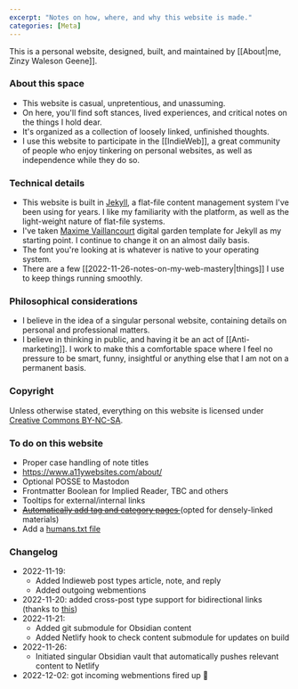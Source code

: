 ```yaml
---
excerpt: "Notes on how, where, and why this website is made."
categories: [Meta]
---
```

This is a personal website, designed, built, and maintained by [[About|me, Zinzy Waleson Geene]].

### About this space
- This website is casual, unpretentious, and unassuming.
- On here, you'll find soft stances, lived experiences, and critical notes on the things I hold dear. 
- It's organized as a collection of loosely linked, unfinished thoughts.
- I use this website to participate in the [[IndieWeb]], a great community of people who enjoy tinkering on personal websites, as well as independence while they do so.

### Technical details
- This website is built in [Jekyll](https://jekyllrb.com/), a flat-file content management system I've been using for years. I like my familiarity with the platform, as well as the light-weight nature of flat-file systems.
- I've taken [Maxime Vaillancourt](https://github.com/maximevaillancourt/digital-garden-jekyll-template) digital garden template for Jekyll as my starting point. I continue to change it on an almost daily basis.
- The font you're looking at is whatever is native to your operating system.
- There are a few [[2022-11-26-notes-on-my-web-mastery|things]] I use to keep things running smoothly. 

### Philosophical considerations 
- I believe in the idea of a singular personal website, containing details on personal and professional matters. 
- I believe in thinking in public, and having it be an act of [[Anti-marketing]]. I work to make this a comfortable space where I feel no pressure to be smart, funny, insightful or anything else that I am not on a permanent basis. 

### Copyright
Unless otherwise stated, everything on this website is licensed under [Creative Commons BY-NC-SA](https://creativecommons.org/licenses/by-nc-sa/4.0/legalcode).

### To do on this website
- Proper case handling of note titles
- https://www.a11ywebsites.com/about/
- Optional POSSE to Mastodon
- Frontmatter Boolean for Implied Reader, TBC and others
- Tooltips for external/internal links
- ~~[Automatically add tag and category pages ](https://github.com/sverrirs/jekyll-paginate-v2)~~ (opted for densely-linked materials)
- Add a [humans.txt file](https://harrycresswell.com/writing/web-for-humans/)

### Changelog
- 2022-11-19:
	- Added Indieweb post types article, note, and reply
	- Added outgoing webmentions
- 2022-11-20: added cross-post type support for bidirectional links (thanks to [this](https://github.com/florhizome/digital-garden-jekyll-template/commit/5ac71e7dd1d45bead5784936ca854ef62ba50437))
- 2022-11-21:
	- Added git submodule for Obsidian content
	- Added Netlify hook to check content submodule for updates on build
- 2022-11-26:
	- Initiated singular Obsidian vault that automatically pushes relevant content to Netlify
- 2022-12-02: got incoming webmentions fired up 🥳